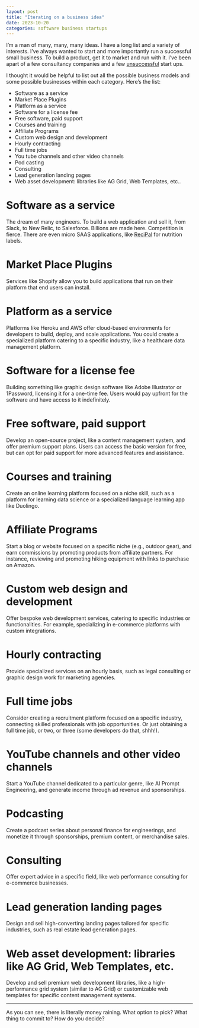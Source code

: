 ```yaml
---
layout: post
title: "Iterating on a business idea"
date: 2023-10-20
categories: software business startups
---
```


I’m a man of many, many, many ideas. I have a long list and a variety of interests. I’ve always wanted to start and more importantly run a successful small business. To build a product, get it to market and run with it. I’ve been apart of a few consultancy companies and a few <a href="http://www.adambourg.com/startups/work/life/lessons/learned/2023/09/06/Adventures-in-startups.html">unsuccessful</a> start ups.

I thought it would be helpful to list out all the possible business models and some possible businesses within each category. Here’s the list:

- Software as a service
- Market Place Plugins
- Platform as a service
- Software for a license fee
- Free software, paid support
- Courses and training
- Affiliate Programs
- Custom web design and development
- Hourly contracting
- Full time jobs
- You tube channels and other video channels
- Pod casting
- Consulting
- Lead generation landing pages
- Web asset development: libraries like AG Grid, Web Templates, etc..

# Software as a service

The dream of many engineers. To build a web application and sell it, from Slack, to New Relic, to Salesforce. Billions are made here. Competition is fierce. There are even micro SAAS applications, like <a href="https://www.recipal.com" target="_blank">ReciPal</a> for nutrition labels.

# Market Place Plugins

Services like Shopify allow you to build applications that run on their platform that end users can install.

# Platform as a service

Platforms like Heroku and AWS offer cloud-based environments for developers to build, deploy, and scale applications. You could create a specialized platform catering to a specific industry, like a healthcare data management platform.

# Software for a license fee

Building something like graphic design software like Adobe Illustrator or 1Password, licensing it for a one-time fee. Users would pay upfront for the software and have access to it indefinitely.

# Free software, paid support

Develop an open-source project, like a content management system, and offer premium support plans. Users can access the basic version for free, but can opt for paid support for more advanced features and assistance.

# Courses and training

Create an online learning platform focused on a niche skill, such as a platform for learning data science or a specialized language learning app like Duolingo.

# Affiliate Programs

Start a blog or website focused on a specific niche (e.g., outdoor gear), and earn commissions by promoting products from affiliate partners. For instance, reviewing and promoting hiking equipment with links to purchase on Amazon.

# Custom web design and development

Offer bespoke web development services, catering to specific industries or functionalities. For example, specializing in e-commerce platforms with custom integrations.

# Hourly contracting

Provide specialized services on an hourly basis, such as legal consulting or graphic design work for marketing agencies.

# Full time jobs

Consider creating a recruitment platform focused on a specific industry, connecting skilled professionals with job opportunities. Or just obtaining a full time job, or two, or three (some developers do that, shhh!).

# YouTube channels and other video channels

Start a YouTube channel dedicated to a particular genre, like AI Prompt Engineering, and generate income through ad revenue and sponsorships.

# Podcasting

Create a podcast series about personal finance for engineerings, and monetize it through sponsorships, premium content, or merchandise sales.

# Consulting

Offer expert advice in a specific field, like web performance consulting for e-commerce businesses.

# Lead generation landing pages

Design and sell high-converting landing pages tailored for specific industries, such as real estate lead generation pages.

# Web asset development: libraries like AG Grid, Web Templates, etc.

Develop and sell premium web development libraries, like a high-performance grid system (similar to AG Grid) or customizable web templates for specific content management systems.

<hr />

As you can see, there is literally money raining. What option to pick? What thing to commit to? How do you decide?

